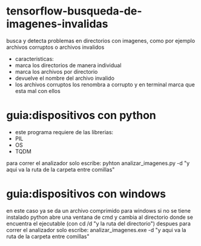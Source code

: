 # tensorflow-busqueda-de-imagenes-invalidas
busca y detecta problemas en directorios con imagenes, como por ejemplo archivos corruptos o archivos invalidos
* caracteristicas:
 * marca los directorios de manera individual 
 * marca los archivos por directorio
 * devuelve el nombre del archivo invalido 
 * los archivos corruptos los renombra a corrupto y en terminal marca que esta mal con ellos


# guia:dispositivos con python

* este programa requiere de las librerias:
 * PIL 
 * OS
 * TQDM

para correr el analizador solo escribe: pyhton analizar_imagenes.py -d "y aqui va la ruta de la carpeta entre comillas"
              

# guia:dispositivos con windows

en este caso ya se da un archivo comprimido para windows si no se tiene instalado python 
abre una ventana de cmd y cambia al directorio donde se encuentra el ejecutable (con cd /d "y la ruta del directorio")
despues para correr el analizador solo escribe: analizar_imagenes.exe -d "y aqui va la ruta de la carpeta entre comillas"
